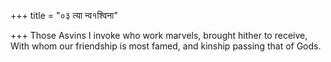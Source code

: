 +++
title = "०३ त्या न्व१श्विना"

+++
Those Asvins I invoke who work marvels, brought hither to receive,  
     With whom our friendship is most famed, and kinship passing that of Gods.